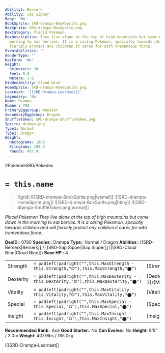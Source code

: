 ```yaml
---
Ability1: Berserk
Ability2: Sap Sipper
Baby: 'No'
BookSprite: SRD-drampa-BookSprite.png
BoxSprite: SRD-drampa-BoxSprite.png
DexCategory: Placid Pokemon
DexDescription: They live alone at the top of high mountains but come down in the
  morning to eat berries. It is a caring Pokemon, specially towards children and will
  fiercely protect any children it cares for with tremendous force.
EventAbilities: ''
GenderType: ''
HasForm: 'No'
Height:
  Deimeters: 30
  Feet: 9.8
  Meters: 3.0
HiddenAbility: Cloud Nine
HomeSprite: SRD-drampa-HomeSprite.png
Learnset: '[[SRD-Drampa-Learnset]]'
Legendary: 'No'
Name: Drampa
Number: 780
PrimaryEggGroup: Monster
SecondaryEggGroup: Dragon
ShuffleToken: SRD-drampa-ShuffleToken.png
Sprite: drampa.png
Type1: Normal
Type2: Dragon
Weight:
  Hectograms: 1850
  Kilograms: 185.0
  Pounds: 407.9
---
```


#PokeroleSRD/Pokedex

# `= this.name`

> [!grid]
> ![[SRD-drampa-BookSprite.png|wsmall]]
> ![[SRD-drampa-HomeSprite.png]]
> ![[SRD-drampa-BoxSprite.png|htiny]]
> ![[SRD-drampa-ShuffleToken.png|wsmall]]


*Placid Pokemon*
*They live alone at the top of high mountains but come down in the morning to eat berries. It is a caring Pokemon, specially towards children and will fiercely protect any children it cares for with tremendous force.*

**DexID**:: 0780
**Species**:: Drampa
**Type**:: Normal / Dragon
**Abilities**:: [[SRD-Berserk|Berserk]] / [[SRD-Sap Sipper|Sap Sipper]] ([[SRD-Cloud Nine|Cloud Nine]])
**Base HP**:: 4

|           |                                                                                        |                                          |
| --------- | -------------------------------------------------------------------------------------- | ---------------------------------------- |
| Strength  | `= padleft(padright("",this.MaxStrength - this.Strength,"⭘"),this.MaxStrength,"⬤")`    | (Strength::2)/(MaxStrength::5)   |
| Dexterity | `= padleft(padright("",this.MaxDexterity - this.Dexterity,"⭘"),this.MaxDexterity,"⬤")` | (Dexterity:: 1)/(MaxDexterity::3) |
| Vitality  | `= padleft(padright("",this.MaxVitality - this.Vitality,"⭘"),this.MaxVitality,"⬤")`    | (Vitality::2)/(MaxVitality::5)   |
| Special   | `= padleft(padright("",this.MaxSpecial - this.Special,"⭘"),this.MaxSpecial,"⬤")`       | (Special::3)/(MaxSpecial::7)     |
| Insight   | `= padleft(padright("",this.MaxInsight - this.Insight,"⭘"),this.MaxInsight,"⬤")`       | (Insight::2)/(MaxInsight::5)     |


**Recommended Rank**:: Ace
**Good Starter**:: No
**Can Evolve**:: No
**Height**: 9'8" / 3.0m
**Weight**: 407.9lbs / 185.0kg

![[SRD-Drampa-Learnset]]